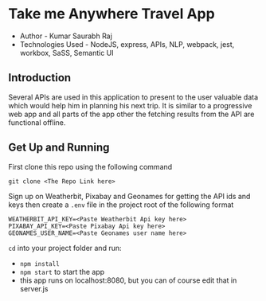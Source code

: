 # Take me Anywhere Travel App

- Author - Kumar Saurabh Raj
- Technologies Used - NodeJS, express, APIs, NLP, webpack, jest, workbox, SaSS, Semantic UI

## Introduction

Several APIs are used in this application to present to the user valuable data which would help him in planning his next trip. It is similar to a progressive web app and all parts of the app other the fetching results from the API are functional offline.

## Get Up and Running

First clone this repo using the following command

    git clone <The Repo Link here>

Sign up on Weatherbit, Pixabay and Geonames for getting the API ids and keys
then create a `.env` file in the project root of the following format

    WEATHERBIT_API_KEY=<Paste Weatherbit Api key here>
    PIXABAY_API_KEY=<Paste Pixabay Api key here>
    GEONAMES_USER_NAME=<Paste Geonames user name here>

`cd` into your project folder and run:

- ```npm install```
- ```npm start``` to start the app
- this app runs on localhost:8080, but you can of course edit that in server.js